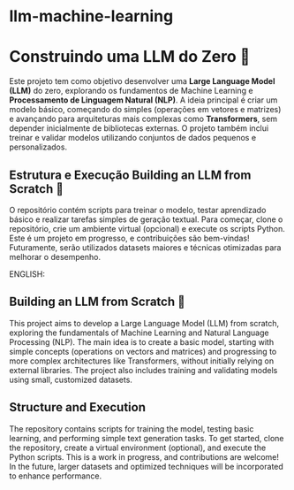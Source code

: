 # llm-machine-learning

# Construindo uma LLM do Zero  🚀

Este projeto tem como objetivo desenvolver uma **Large Language Model (LLM)** do zero, explorando os fundamentos de Machine Learning e **Processamento de Linguagem Natural (NLP)**. A ideia principal é criar um modelo básico, começando do simples (operações em vetores e matrizes) e avançando para arquiteturas mais complexas como **Transformers**, sem depender inicialmente de bibliotecas externas. O projeto também inclui treinar e validar modelos utilizando conjuntos de dados pequenos e personalizados.

## Estrutura e Execução Building an LLM from Scratch 🚀  

O repositório contém scripts para treinar o modelo, testar aprendizado básico e realizar tarefas simples de geração textual. Para começar, clone o repositório, crie um ambiente virtual (opcional) e execute os scripts Python. Este é um projeto em progresso, e contribuições são bem-vindas! Futuramente, serão utilizados datasets maiores e técnicas otimizadas para melhorar o desempenho.

ENGLISH:

## Building an LLM from Scratch 🚀  

This project aims to develop a Large Language Model (LLM) from scratch, exploring the fundamentals of Machine Learning and Natural Language Processing (NLP). The main idea is to create a basic model, starting with simple concepts (operations on vectors and matrices) and progressing to more complex architectures like Transformers, without initially relying on external libraries. The project also includes training and validating models using small, customized datasets.

## Structure and Execution

The repository contains scripts for training the model, testing basic learning, and performing simple text generation tasks. To get started, clone the repository, create a virtual environment (optional), and execute the Python scripts. This is a work in progress, and contributions are welcome! In the future, larger datasets and optimized techniques will be incorporated to enhance performance.

